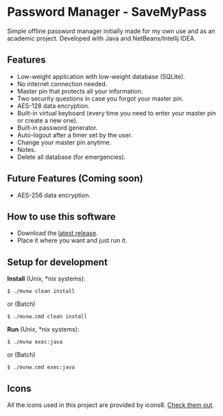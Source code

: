 # Password Manager - SaveMyPass

Simple offline password manager initially made for my own use and as an academic project. Developed with Java and NetBeans/Intellij IDEA.

## Features

* Low-weight application with low-weight database (SQLite).
* No internet connection needed.
* Master pin that protects all your information.
* Two security questions in case you forgot your master pin.
* AES-128 data encryption.
* Built-in virtual keyboard (every time you need to enter your master pin or create a new one).
* Built-in password generator.
* Auto-logout after a timer set by the user.
* Change your master pin anytime.
* Notes.
* Delete all database (for emergencies).

## Future Features (Coming soon)

* AES-256 data encryption.

## How to use this software

* Download the [latest release](https://github.com/tiagoppinho/PasswordManager/releases/latest).
* Place it where you want and just run it.

## Setup for development

**Install** (Unix, *nix systems):

```
$ ./mvnw clean install
```

or (Batch)

```
$ ./mvnw.cmd clean install
```

**Run** (Unix, *nix systems):

```
$ ./mvnw exec:java
```

or (Batch)

```
$ ./mvnw.cmd exec:java
```

## Icons

All the icons used in this project are provided by icons8.
[Check them out](https://icons8.com).
